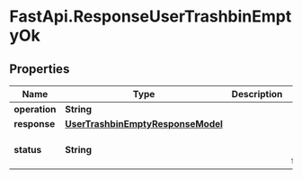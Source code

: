 # FastApi.ResponseUserTrashbinEmptyOk

## Properties

Name | Type | Description | Notes
------------ | ------------- | ------------- | -------------
**operation** | **String** |  | 
**response** | [**UserTrashbinEmptyResponseModel**](UserTrashbinEmptyResponseModel.md) |  | 
**status** | **String** |  | [optional] [default to &#39;OK&#39;]


